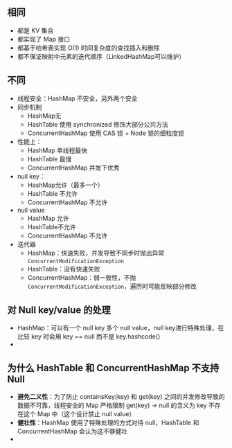 ## 相同
  - 都是 KV 集合
  - 都实现了 Map 接口
  - 都基于哈希表实现 O(1) 时间复杂度的查找插入和删除
  - 都不保证映射中元素的迭代顺序（LinkedHashMap可以维护）
## 不同
  - 线程安全：HashMap 不安全，另外两个安全
  - 同步机制
    - HashMap无
    - HashTable 使用 synchronized 修饰大部分公共方法
    - ConcurrentHashMap 使用 CAS 锁 + Node 锁的细粒度锁
  - 性能上：
    - HashMap 单线程最快
    - HashTable 最慢
    - ConcurrentHashMap 并发下优秀
  - null key：
    - HashMap允许（最多一个）
    - HashTable 不允许
    - ConcurrentHashMap 不允许
  - null value
    - HashMap 允许
    - HashTable不允许
    - ConcurrentHashMap 不允许
  - 迭代器
    - HashMap：快速失败，并发导致不同步时抛出异常 `ConcurrentModificationException`
    - HashTable：没有快速失败
    - ConcurrentHashMap：弱一致性，不抛 `ConcurrentModificationException`，遍历时可能反映部分修改
## 对 Null key/value 的处理
  - HashMap：可以有一个 null key 多个 null value，null key进行特殊处理，在比较 key 时会用 key == null 而不是 key.hashcode()
- 
## 为什么 HashTable 和 ConcurrentHashMap 不支持 Null
  - **避免二义性**：为了防止 containsKey(key) 和 get(key) 之间的并发修改导致的数据不可靠，线程安全的 Map 严格限制 get(key) -> null 的含义为 key 不存在这个 Map 中（这个设计禁止 null value）
  - **健壮性**：HashMap 使用了特殊处理的方式对待 null，HashTable 和 ConcurrentHashMap 会认为这不够健壮
-

